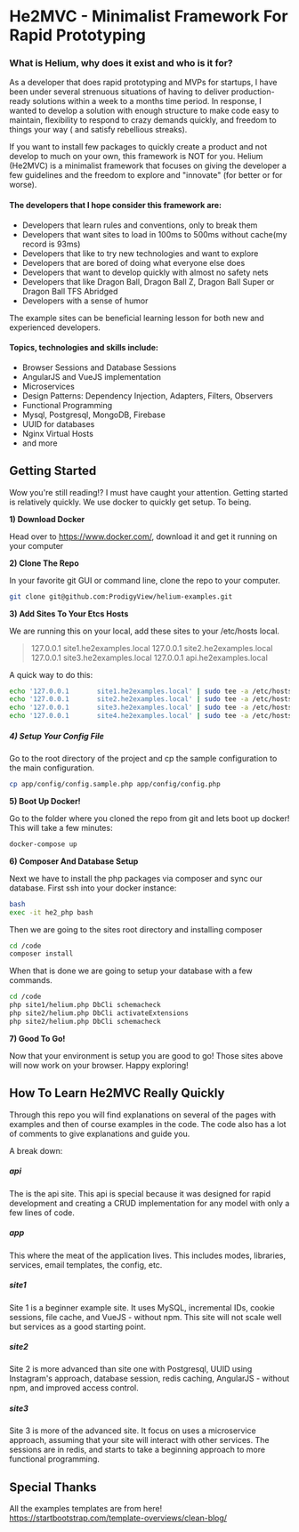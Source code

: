 # He2MVC - Minimalist Framework For Rapid Prototyping
### What is Helium, why does it exist and who is it for?

As a  developer that does rapid prototyping and MVPs for startups, I have been under several strenuous situations of having to deliver production-ready solutions within a week to a months time period. In response, I wanted to develop a solution with enough structure to make code easy to maintain, flexibility to respond to crazy demands quickly, and freedom to things your way ( and satisfy rebellious streaks).

If you want to install few packages to quickly create a product and not develop to much on your own, this framework is NOT for you. Helium (He2MVC) is a minimalist framework that focuses on giving the developer a few guidelines and the freedom to explore and "innovate" (for better or for worse). 

#### The developers that I hope consider this framework are:
- Developers that learn rules and conventions, only to break them
- Developers that want sites to load in 100ms to 500ms without cache(my record is 93ms)
- Developers that like to try new technologies and want to explore
- Developers that are bored of doing what everyone else does
- Developers that want to develop quickly with almost no safety nets
- Developers that like Dragon Ball, Dragon Ball Z, Dragon Ball Super or Dragon Ball TFS Abridged
- Developers with a sense of humor

The example sites can be beneficial learning lesson for both new and experienced developers.
#### Topics, technologies and skills include:
- Browser Sessions and Database Sessions
- AngularJS and VueJS implementation
- Microservices
- Design Patterns: Dependency Injection, Adapters, Filters, Observers
- Functional Programming
- Mysql, Postgresql, MongoDB, Firebase
- UUID for databases
- Nginx Virtual Hosts
- and more

## Getting Started
Wow you're still reading!? I must have caught your attention. Getting started is relatively quickly. We use docker to quickly get setup. To being.

**1) Download Docker**

Head over to https://www.docker.com/, download it and get it running on your computer

**2) Clone The Repo**

In your favorite git GUI or command line, clone the repo to your computer.
```bash
git clone git@github.com:ProdigyView/helium-examples.git
```

**3) Add Sites To Your Etcs Hosts**

We are running this on your local, add these sites to your /etc/hosts local.
> 127.0.0.1       site1.he2examples.local
127.0.0.1       site2.he2examples.local
127.0.0.1       site3.he2examples.local
127.0.0.1       api.he2examples.local

A quick way to do this:
```bash
echo '127.0.0.1       site1.he2examples.local' | sudo tee -a /etc/hosts
echo '127.0.0.1       site2.he2examples.local' | sudo tee -a /etc/hosts
echo '127.0.0.1       site3.he2examples.local' | sudo tee -a /etc/hosts
echo '127.0.0.1       site4.he2examples.local' | sudo tee -a /etc/hosts
```

##### 4) Setup Your Config File

Go to the root directory of the project and cp the sample configuration to the main configuration.
```bash
cp app/config/config.sample.php app/config/config.php
```

**5) Boot Up Docker!**

Go to the folder where you cloned the repo from git and lets boot up docker! This will take a few minutes:
```bash
docker-compose up
```

**6) Composer And Database Setup**

Next we have to install the php packages via composer and sync our database. First ssh into your docker instance:
```bash
bash
exec -it he2_php bash
```
Then we are going to the sites root directory and installing composer
```bash
cd /code
composer install
```
When that is done we are going to setup your database with a few commands.
```bash
cd /code
php site1/helium.php DbCli schemacheck
php site2/helium.php DbCli activateExtensions
php site2/helium.php DbCli schemacheck
```

**7) Good To Go!**

Now that your environment is setup you are good to go! Those sites above will now work on your browser. Happy exploring!

## How To Learn He2MVC Really Quickly
Through this repo you will find explanations on several of the pages with examples and then of course examples in the code. The code also has a lot of comments to give explanations and guide you. 

A break down:

##### api
The is the api site. This api is special because it was designed for rapid development and creating a CRUD implementation for any model with only a few lines of code.

##### app
This where the meat of the application lives. This includes modes, libraries, services, email templates, the config, etc.

##### site1
Site 1 is a beginner example site. It uses MySQL, incremental IDs, cookie sessions, file cache, and VueJS - without npm. This site will not scale well but services as a good starting point.

##### site2
Site 2 is more advanced than site one with Postgresql, UUID using Instagram's approach, database session, redis caching, AngularJS - without npm, and improved access control.

##### site3
Site 3 is more of the advanced site. It focus on uses a microservice approach, assuming that your site will interact with other services. The sessions are in redis, and starts to take a beginning approach to more functional programming.

## Special Thanks
All the examples templates are from here!
https://startbootstrap.com/template-overviews/clean-blog/
